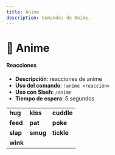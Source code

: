 ```yaml
---
title: Anime
description: Comandos de Anime.
---
```


# 🔞 Anime

#### Reacciones

* **Descripción**: reacciones de anime
* **Uso del comando**: `!anime <reacción>`
* **Uso con Slash**: `/anime`
* **Tiempo de espera**: 5 segundos

|          |          |            |
| -------- | -------- | ---------- |
| **hug**  | **kiss** | **cuddle** |
| **feed** | **pat**  | **poke**   |
| **slap** | **smug** | **tickle** |
| **wink** |          |            |
